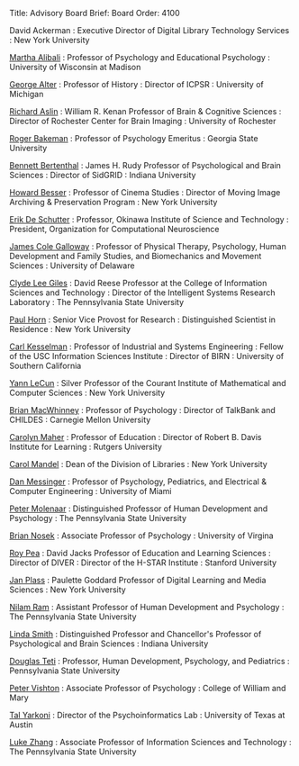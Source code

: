 Title: Advisory Board
Brief: Board
Order: 4100

David Ackerman
:	Executive Director of Digital Library Technology Services
:	New York University

[Martha Alibali](http://psych.wisc.edu/alibali/home/Home.html)
:	Professor of Psychology and Educational Psychology
:	University of Wisconsin at Madison

[George Alter](http://www.psc.isr.umich.edu/people/profile/107/George_C_Alter)
:	Professor of History
:	Director of ICPSR
:	University of Michigan

[Richard Aslin](http://www.bcs.rochester.edu/people/faculty/aslin_richard/index.html)
:	William R. Kenan Professor of Brain &amp; Cognitive Sciences
:	Director of Rochester Center for Brain Imaging
:	University of Rochester

[Roger Bakeman](http://www2.gsu.edu/~wwwpsy/bakeman.html)
:	Professor of Psychology Emeritus
:	Georgia State University

[Bennett Bertenthal](http://www.indiana.edu/~dcnlab/index.html)
:	James H. Rudy Professor of Psychological and Brain Sciences
:	Director of SidGRID
:	Indiana University

[Howard Besser](http://cinema.tisch.nyu.edu/object/BesserH.html)
:	Professor of Cinema Studies
:	Director of Moving Image Archiving &amp; Preservation Program
:	New York University

[Erik De Schutter](https://groups.oist.jp/cnu/erik-de-schutter)
:	Professor, Okinawa Institute of Science and Technology
:	President, Organization for Computational Neuroscience

[James Cole Galloway](http://www.udel.edu/gobabygo/)
:	Professor of Physical Therapy, Psychology, Human Development and Family Studies, and Biomechanics and Movement Sciences
:	University of Delaware

[Clyde Lee Giles](http://clgiles.ist.psu.edu/index.shtml)
:	David Reese Professor at the College of Information Sciences and Technology
:	Director of the Intelligent Systems Research Laboratory
:	The Pennsylvania State University

[Paul Horn](https://www.nyu.edu/about/leadership-university-administration/office-of-the-president/office-of-the-provost/research-engineering-technology/bios/paul-horn.html)
:	Senior Vice Provost for Research
:	Distinguished Scientist in Residence
:	New York University

[Carl Kesselman](http://www.isi.edu/~carl/)
:	Professor of Industrial and Systems Engineering
:	Fellow of the USC Information Sciences Institute
:	Director of BIRN
:	University of Southern California

[Yann LeCun](http://yann.lecun.com/)
:	Silver Professor of the Courant Institute of Mathematical and Computer Sciences
:	New York University

[Brian MacWhinney](http://psyling.psy.cmu.edu/)
:	Professor of Psychology
:	Director of TalkBank and CHILDES
:	Carnegie Mellon University

[Carolyn Maher](http://gse.rutgers.edu/carolyn_maher)
:	Professor of Education
:	Director of Robert B. Davis Institute for Learning
:	Rutgers University

[Carol Mandel](http://library.nyu.edu/about/dean.html)
:	Dean of the Division of Libraries
:	New York University

[Dan Messinger](http://umkids.psy.miami.edu/)
: Professor of Psychology, Pediatrics, and Electrical & Computer Engineering
: University of Miami

[Peter Molenaar](http://www.hhdev.psu.edu/hdfs/directory/bio.aspx?id=137)
: Distinguished Professor of Human Development and Psychology
: The Pennsylvania State University

[Brian Nosek](http://projectimplicit.net/nosek/)
: Associate Professor of Psychology
: University of Virgina 

[Roy Pea](https://ed.stanford.edu/faculty/roypea)
:	David Jacks Professor of Education and Learning Sciences
:	Director of DIVER
:	Director of the H-STAR Institute
:	Stanford University

[Jan Plass](http://steinhardt.nyu.edu/faculty_bios/view/Jan_Plass)
:	Paulette Goddard Professor of Digital Learning and Media Sciences
:	New York University

[Nilam Ram](http://www.hhdev.psu.edu/hdfs/directory/bio.aspx?id=138)
:	Assistant Professor of Human Development and Psychology
:	The Pennsylvania State University

[Linda Smith](http://www.iub.edu/~cogdev/)
:	Distinguished Professor and Chancellor's Professor of Psychological and Brain Sciences
:	Indiana University

[Douglas Teti](http://www.hhd.psu.edu/hdfs/directory/Bio.aspx?id=DouglasTeti)
: Professor, Human Development, Psychology, and Pediatrics
: Pennsylvania State University

[Peter Vishton](http://www.wm.edu/as/psychology/faculty/facultydirectory/vishton_p.php)
:	Associate Professor of Psychology
:	College of William and Mary

[Tal Yarkoni](http://talyarkoni.org/)
: Director of the Psychoinformatics Lab
: University of Texas at Austin

[Luke Zhang](http://zhang.ist.psu.edu/index.html)
:	Associate Professor of Information Sciences and Technology
:	The Pennsylvania State University
